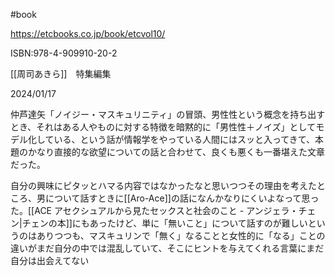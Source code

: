 #book 

https://etcbooks.co.jp/book/etcvol10/

ISBN:978-4-909910-20-2

[[周司あきら]]　特集編集

2024/01/17

仲芦達矢「ノイジー・マスキュリニティ」の冒頭、男性性という概念を持ち出すとき、それはある人やものに対する特徴を暗黙的に「男性性＋ノイズ」としてモデル化している、という話が情報学をやっている人間にはスッと入ってきて、本題のかなり直接的な欲望についての話と合わせて、良くも悪くも一番堪えた文章だった。

自分の興味にピタッとハマる内容ではなかったなと思いつつその理由を考えたところ、男について話すときに[[Aro-Ace]]の話になんかなりにくいよなって思った。[[ACE アセクシュアルから見たセックスと社会のこと - アンジェラ・チェン|チェンの本]]にもあったけど、単に「無いこと」について話すのが難しいというのはありつつも、マスキュリンで「無く」なることと女性的に「なる」ことの違いがまだ自分の中では混乱していて、そこにヒントを与えてくれる言葉にまだ自分は出会えてない
